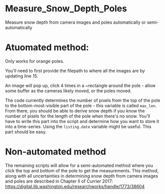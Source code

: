 # Measure_Snow_Depth_Poles
Measure snow depth from camera images and poles automatically or semi-automatically
# Atuomated method:

Only works for orange poles.

You'll need to first provide the filepath to where all the images are by updating line 15.

An image will pop up, click 4 times in a ~rectangle around the pole - allow some buffer as the cameras likely moved, or the poles moved.

The code currently determines the number of pixels from the top of the pole to the bottom-most-visible part of the pole - this variable is called `max_len`.
From there, you should be able to derive snow depth if you know the number of pixels for the length of the pole when there's no snow. 
You'll have to write this part into the script and determine how you want to store it into a time-series. Using the `listing.date` variable might be useful. This part should be easy. 

# Non-automated method

The remaining scripts will allow for a semi-automated method where you click the top and bottom of the pole to get the measurements. This method, along with all uncertainties in determining snow depth from camera images and poles are described in Chapter II of Currier 2017: https://digital.lib.washington.edu/researchworks/handle/1773/38604
